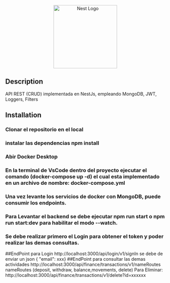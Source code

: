 <p align="center">
  <a href="http://nestjs.com/" target="blank"><img src="https://nestjs.com/img/logo-small.svg" width="200" alt="Nest Logo" /></a>
</p>

## Description

API REST (CRUD) implementada en NestJs, empleando MongoDB, JWT, Loggers, Filters

## Installation

### Clonar el repositorio en el local

### instalar las dependencias npm install

### Abir Docker Desktop

### En la terminal de VsCode dentro del proyecto ejecutar el comando (docker-compose up -d) el cual esta implementado en un archivo de nombre: docker-compose.yml

### Una vez levante los servicios de docker con MongoDB, puede consumir los endpoints.

### Para Levantar el backend se debe ejecutar npm run start o npm run start:dev para habilitar el modo --watch.

### Se debe realizar primero el Login para obtener el token y poder realizar las demas consultas.

##EndPoint para Login
http://localhost:3000/api/login/v1/signIn se debe de enviar un json { "email": xxx}
##EndPoint para consultar las demas actividades
http://localhost:3000/api/finance/transactions/v1/nameRoutes
nameRoutes (deposit, withdraw, balance,movements, delete)
Para Eliminar: http://localhost:3000/api/finance/transactions/v1/delete?id=xxxxxx
